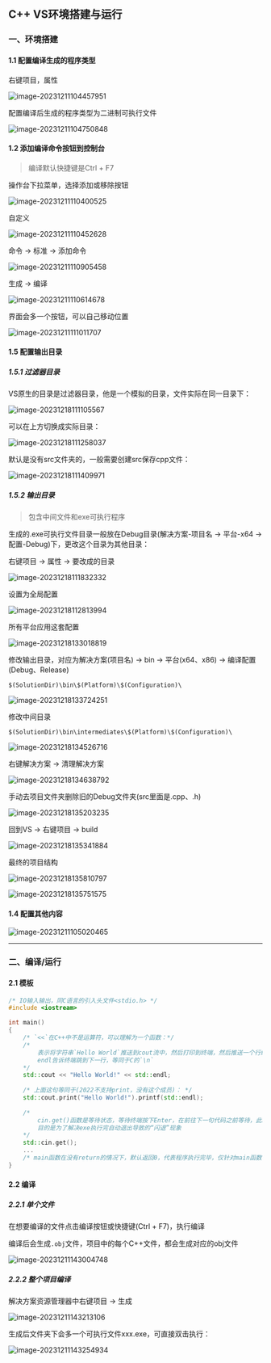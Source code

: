 ## C++ VS环境搭建与运行

### 一、环境搭建

#### 1.1 配置编译生成的程序类型

右键项目，属性

![image-20231211104457951](https://typora-picture-zhao.oss-cn-beijing.aliyuncs.com/Typora/image-20231211104457951.png)

配置编译后生成的程序类型为二进制可执行文件

![image-20231211104750848](https://typora-picture-zhao.oss-cn-beijing.aliyuncs.com/Typora/image-20231211104750848.png)





#### 1.2 添加编译命令按钮到控制台

> 编译默认快捷键是Ctrl + F7

操作台下拉菜单，选择添加或移除按钮

![image-20231211110400525](https://typora-picture-zhao.oss-cn-beijing.aliyuncs.com/Typora/image-20231211110400525.png)

自定义

![image-20231211110452628](https://typora-picture-zhao.oss-cn-beijing.aliyuncs.com/Typora/image-20231211110452628.png)

命令 → 标准 → 添加命令

![image-20231211110905458](https://typora-picture-zhao.oss-cn-beijing.aliyuncs.com/Typora/image-20231211110905458.png)

生成 → 编译

![image-20231211110614678](https://typora-picture-zhao.oss-cn-beijing.aliyuncs.com/Typora/image-20231211110614678.png)

界面会多一个按钮，可以自己移动位置

![image-20231211111011707](https://typora-picture-zhao.oss-cn-beijing.aliyuncs.com/Typora/image-20231211111011707.png)





#### 1.5 配置输出目录

##### 1.5.1 过滤器目录

VS原生的目录是过滤器目录，他是一个模拟的目录，文件实际在同一目录下：

![image-20231218111105567](https://typora-picture-zhao.oss-cn-beijing.aliyuncs.com/Typora/image-20231218111105567.png)

可以在上方切换成实际目录：

![image-20231218111258037](https://typora-picture-zhao.oss-cn-beijing.aliyuncs.com/Typora/image-20231218111258037.png)

默认是没有src文件夹的，一般需要创建src保存cpp文件：

![image-20231218111409971](https://typora-picture-zhao.oss-cn-beijing.aliyuncs.com/Typora/image-20231218111409971.png)



##### 1.5.2 输出目录

> 包含中间文件和exe可执行程序

生成的.exe可执行文件目录一般放在Debug目录(解决方案-项目名 → 平台-x64 → 配置-Debug)下，更改这个目录为其他目录：

右键项目 → 属性 → 要改成的目录

![image-20231218111832332](https://typora-picture-zhao.oss-cn-beijing.aliyuncs.com/Typora/image-20231218111832332.png)

设置为全局配置

![image-20231218112813994](https://typora-picture-zhao.oss-cn-beijing.aliyuncs.com/Typora/image-20231218112813994.png)

所有平台应用这套配置

![image-20231218133018819](https://typora-picture-zhao.oss-cn-beijing.aliyuncs.com/Typora/image-20231218133018819.png)

修改输出目录，对应为解决方案(项目名) → bin → 平台(x64、x86) → 编译配置(Debug、Release)

```
$(SolutionDir)\bin\$(Platform)\$(Configuration)\
```

![image-20231218133724251](https://typora-picture-zhao.oss-cn-beijing.aliyuncs.com/Typora/image-20231218133724251.png)

修改中间目录

```
$(SolutionDir)\bin\intermediates\$(Platform)\$(Configuration)\
```

![image-20231218134526716](https://typora-picture-zhao.oss-cn-beijing.aliyuncs.com/Typora/image-20231218134526716.png)

右键解决方案 → 清理解决方案

![image-20231218134638792](https://typora-picture-zhao.oss-cn-beijing.aliyuncs.com/Typora/image-20231218134638792.png)

手动去项目文件夹删除旧的Debug文件夹(src里面是.cpp、.h)

![image-20231218135203235](https://typora-picture-zhao.oss-cn-beijing.aliyuncs.com/Typora/image-20231218135203235.png)

回到VS → 右键项目 → build

![image-20231218135341884](https://typora-picture-zhao.oss-cn-beijing.aliyuncs.com/Typora/image-20231218135341884.png)

最终的项目结构

![image-20231218135810797](https://typora-picture-zhao.oss-cn-beijing.aliyuncs.com/Typora/image-20231218135810797.png)

![image-20231218135751575](https://typora-picture-zhao.oss-cn-beijing.aliyuncs.com/Typora/image-20231218135751575.png)









#### 1.4 配置其他内容

![image-20231211105020465](https://typora-picture-zhao.oss-cn-beijing.aliyuncs.com/Typora/image-20231211105020465.png)





---



### 二、编译/运行

#### 2.1 模板

```c++
/* IO输入输出，同C语言的引入头文件<stdio.h> */
#include <iostream>

int main()
{
    /* `<<`在C++中不是运算符，可以理解为一个函数：*/
    /* 
        表示将字符串`Hello World`推送到cout流中，然后打印到终端，然后推送一个行结束符(endLine)
        endl告诉终端跳到下一行，等同于C的`\n`
    */
    std::cout << "Hello World!" << std::endl;
    
    /* 上面这句等同于(2022不支持print，没有这个成员)： */
    std::cout.print("Hello World!").printf(std::endl);
    
    /* 
        cin.get()函数是等待状态，等待终端按下Enter，在前往下一句代码之前等待，此时程序暂停执行 
        目的是为了解决exe执行完自动退出导致的“闪退”现象
    */
    std::cin.get();
    ...
    /* main函数在没有return的情况下，默认返回0，代表程序执行完毕，仅针对main函数 */
}
```





#### 2.2 编译

##### 2.2.1 单个文件

在想要编译的文件点击编译按钮或快捷键(Ctrl + F7)，执行编译

编译后会生成`.obj`文件，项目中的每个C++文件，都会生成对应的obj文件

![image-20231211143004748](https://typora-picture-zhao.oss-cn-beijing.aliyuncs.com/Typora/image-20231211143004748.png)



##### 2.2.2 整个项目编译

解决方案资源管理器中右键项目 → 生成

![image-20231211143213106](https://typora-picture-zhao.oss-cn-beijing.aliyuncs.com/Typora/image-20231211143213106.png)

生成后文件夹下会多一个可执行文件xxx.exe，可直接双击执行：

![image-20231211143254934](https://typora-picture-zhao.oss-cn-beijing.aliyuncs.com/Typora/image-20231211143254934.png)